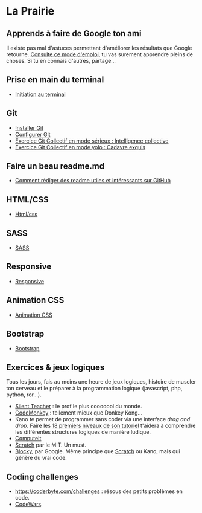 # La Prairie

## Apprends à faire de Google ton ami

Il existe pas mal d'astuces permettant d'améliorer les résultats que Google retourne. [Consulte ce mode d'emploi](1.Google/UtiliserGoogle.md), tu vas surement apprendre pleins de choses. Si tu en connais d'autres, partage...

## Prise en main du terminal

- [Initiation au terminal](2.Terminal/terminal-drill.md)

## Git

- [Installer Git](3.Git/1.git-installation.md)
- [Configurer Git](3.Git/2.git-configuration.md)
- [Exercice Git Collectif en mode sérieux : Intelligence collective](3.Git/3.exercice-markdown-groupe.md)
- [Exercice Git Collectif en mode yolo : Cadavre exquis](3.Git/4.exercice-git-cadavre-exquis.md)

## Faire un beau readme.md

- [Comment rédiger des readme utiles et intéressants sur GitHub](https://medium.com/becode/comment-faire-un-readme-sur-github-cc11f3df606a)

## HTML/CSS

- [Html/css](4.HTML-CSS/README.md)

## SASS

- [SASS](5.SASS/readme.md)

## Responsive

- [Responsive](6.Responsive/readme.md)

## Animation CSS

- [Animation CSS](7.Animation-CSS/README.md)

## Bootstrap

- [Bootstrap](8.Bootstrap/readme.md)

## Exercices & jeux logiques

Tous les jours, fais au moins une heure de jeux logiques, histoire de muscler ton cerveau et le préparer à la programmation logique (javascript, php, python, ror...).

- [Silent Teacher](http://silentteacher.toxicode.fr/) : le prof le plus cooooool du monde.
- [CodeMonkey](https://www.playcodemonkey.com/challenges/0) : tellement mieux que Donkey Kong...
- Kano te permet de programmer sans coder via une interface _drag and drop_. Faire les [18 premiers niveaux de son tutoriel](https://world.kano.me/coding-challenges/training) t'aidera à comprendre les différentes structures logiques de manière ludique. 
- [ComputeIt](http://compute-it.toxicode.fr/)
- [Scratch](https://scratch.mit.edu/) par le MIT. Un must.
- [Blocky](https://developers.google.com/blockly/), par Google. Même principe que [Scratch](https://scratch.mit.edu/) ou Kano, mais qui génère du vrai code.

## Coding challenges

- https://coderbyte.com/challenges : résous des petits problèmes en code.
- [CodeWars](https://www.codewars.com/).
